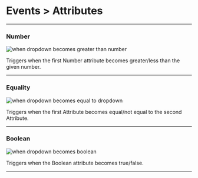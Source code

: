 # Events > Attributes

***

### <a name="event-att-number"></a> Number

![when dropdown becomes greater than number](https://static.stencyl.com/pedia2/block-images/events/attributes/event-att-number.png)

Triggers when the first Number attribute becomes greater/less than the given number.

***

### <a name="event-att-equals"></a> Equality

![when dropdown becomes equal to dropdown](https://static.stencyl.com/pedia2/block-images/events/attributes/event-att-equals.png)

Triggers when the first Attribute becomes equal/not equal to the second Attribute.

***

### <a name="event-att-bool"></a> Boolean

![when dropdown becomes boolean](https://static.stencyl.com/pedia2/block-images/events/attributes/event-att-bool.png)

Triggers when the Boolean attribute becomes true/false.

***
